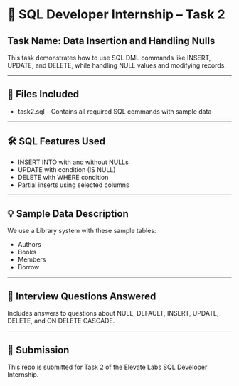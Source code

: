 # 📌 SQL Developer Internship – Task 2

## Task Name: Data Insertion and Handling Nulls

This task demonstrates how to use SQL DML commands like INSERT, UPDATE, and DELETE, while handling NULL values and modifying records.

---

## 📁 Files Included

- task2.sql – Contains all required SQL commands with sample data

---

## 🛠 SQL Features Used

- INSERT INTO with and without NULLs
- UPDATE with condition (IS NULL)
- DELETE with WHERE condition
- Partial inserts using selected columns

---

## 💡 Sample Data Description

We use a Library system with these sample tables:
- Authors
- Books
- Members
- Borrow

---

## 📘 Interview Questions Answered

Includes answers to questions about NULL, DEFAULT, INSERT, UPDATE, DELETE, and ON DELETE CASCADE.

---

## 🔗 Submission

This repo is submitted for Task 2 of the Elevate Labs SQL Developer Internship.
